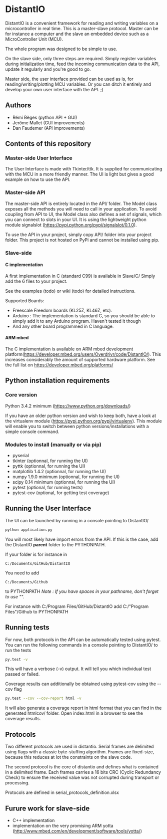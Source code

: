 # DistantIO
DistantIO is a convenient framework for reading and writing variables on a microcontroller in real time. This is a master-slave protocol.
Master can be for instance a computer and the slave an embedded device such as a MicroController Unit (MCU).

The whole program was designed to be simple to use.

On the slave side, only three steps are required.
Simply register variables during initialization time, feed the incoming communication data to the API, update it regularly and you're good to go.

Master side, the user interface provided can be used as is, for reading/writing/plotting MCU variables.
Or you can ditch it entirely and develop your own user interface with the API. ;)

## Authors
* Rémi Bèges (python API + GUI)
* Jerôme Mallet (GUI improvements)
* Dan Faudemer (API improvements)

## Contents of this repository
### Master-side User Interface
The User Interface is made with Tkinter/ttk.
It is supplied for communicating with the MCU in a more friendly manner.
The UI is light but gives a good example on how to use the API.

### Master-side API
The master-side API is entirely located in the API/ folder. The Model class exposes all the methods you will need to call in your application.
To avoid coupling from API to UI, the Model class also defines a set of signals, which you can connect to slots in your UI. It is using the lightweight python module signalslot (<https://pypi.python.org/pypi/signalslot/0.1.0>).

To use the API in your project, simply copy API/ folder into your project folder. This project is not hosted on PyPi and cannot be installed using pip.

### Slave-side
#### C implementation
A first implementation in C (standard C99) is available in Slave/C/
Simply add the 6 files to your project.

See the examples (todo) or wiki (todo) for detailed instructions.

Supported Boards:
* Freescale Freedom boards (KL25Z, KL46Z, etc).
* Arduino : The implementation is standard C, so you should be able to simply add it to any Arduino program. Haven't tested it though
* And any other board programmed in C language.

#### ARM mbed
The C implementation is available on ARM mbed development platform(<https://developer.mbed.org/users/Overdrivr/code/DistantIO/>).
This increases considerably the amount of supported hardware platform. See the full list on <https://developer.mbed.org/platforms/>

## Python installation requirements
### Core version
Python 3.4.2 minimum (https://www.python.org/downloads/)

If you have an older python version and wish to keep both, have a look at the virtualenv module (<https://pypi.python.org/pypi/virtualenv>).
This module will enable you to switch between python versions/installations with a simple console command.

### Modules to install (manually or via pip)
* pyserial
* tkinter (optionnal, for running the UI)
* pyttk (optionnal, for running the UI)
* matplotlib 1.4.2 (optionnal, for running the UI)
* numpy 1.9.0 minimum (optionnal, for running the UI)
* scipy 0.14 minimum (optionnal, for running the UI)
* pytest (optional, for running tests)
* pytest-cov (optional, for getting test coverage)


## Running the User Interface
The UI can be launched by running in a console pointing to DistantIO/

```bash
python application.py
```

You will most likely have import errors from the API. If this is the case, add the DistantIO **parent** folder to the PYTHONPATH.

If your folder is for instance in

```
C:/Documents/GitHub/DistantIO
```

You need to add

```
C:/Documents/Github
```
to PYTHONPATH
*Note : If you have spaces in your pathname, don't forget to use "".*

For instance with C:/Program Files/GitHub/DistantIO add C:/"Program Files"/Github to PYTHONPATH

## Running tests
For now, both protocols in the API can be automatically tested using pytest.
You can run the following commands in a console pointing to DistantIO/ to run the tests
```bash
py.test -v
```

This will have a verbose (-v) output. It will tell you which individual test passed or failed.

Coverage results can additionally be obtained using pytest-cov using the --cov flag

```bash
py.test --cov --cov-report html -v
```

It will also generate a coverage report in html format that you can find in the generated htmlcov/ folder.
Open index.html in a browser to see the coverage results.

## Protocols
Two different protocols are used in distantio.
Serial frames are delimited using flags with a classic byte-stuffing algorithm.
Frames are fixed-size, because this reduces at lot the constraints on the slave code.

The second protocol is the core of distantio and defines what is contained in a delimited frame.
Each frames carries a 16 bits CRC (Cyclic Redundancy Check) to ensure the received value was not corrupted during transport or processing.

Protocols are defined in serial_protocols_definition.xlsx

## Furure work for slave-side
* C++ implementation
* implementation on the very promising ARM yotta (<http://www.mbed.com/en/development/software/tools/yotta/>)
